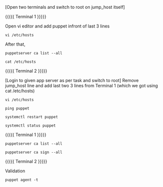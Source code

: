 [Open two terminals and switch to root on jump_host itself]

{{{{{ Terminal 1 }}}}}

Open vi editor and add puppet infront of last 3 lines
```
vi /etc/hosts
```
After that,
```
puppetserver ca list --all
```
```
cat /etc/hosts
```


{{{{{ Terminal 2 }}}}}

[Login to given app server as per task and switch to root]
Remove jump_host line and add last two 3 lines from Terminal 1 (which we got using cat /etc/hosts)
```
vi /etc/hosts
```
```
ping puppet
```
```
systemctl restart puppet
```
```
systemctl status puppet
```

{{{{{ Terminal 1 }}}}}
```
puppetserver ca list --all
```
```
puppetserver ca sign --all
```


{{{{{ Terminal 2 }}}}}

Validation
```
puppet agent -t
```
